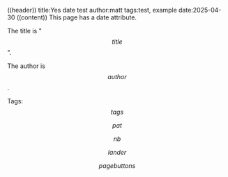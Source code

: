 ((header))
title:Yes date test
author:matt
tags:test, example
date:2025-04-30
((content))
This page has a date attribute.

The title is "$$title$$".

The author is $$author$$.

Tags: $$tags$$

$$pat$$ 

$$nb$$ 

$$lander$$

$$pagebuttons$$